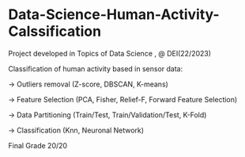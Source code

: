 # Data-Science-Human-Activity-Calssification
Project developed in Topics of Data Science , @ DEI(22/2023)


Classification of human activity based in sensor data:


-> Outliers removal (Z-score, DBSCAN, K-means)

-> Feature Selection (PCA, Fisher, Relief-F, Forward Feature Selection)

-> Data Partitioning (Train/Test, Train/Validation/Test, K-Fold)

-> Classification (Knn, Neuronal Network)

Final Grade 20/20
